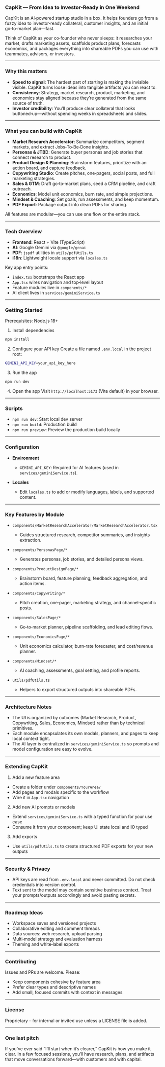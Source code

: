 ### CapKit — From Idea to Investor‑Ready in One Weekend

CapKit is an AI‑powered startup studio in a box. It helps founders go from a fuzzy idea to investor‑ready collateral, customer insights, and an initial go‑to‑market plan—fast.

Think of CapKit as your co‑founder who never sleeps: it researches your market, drafts marketing assets, scaffolds product plans, forecasts economics, and packages everything into shareable PDFs you can use with teammates, advisors, or investors.

---

### Why this matters

- **Speed to signal**: The hardest part of starting is making the invisible visible. CapKit turns loose ideas into tangible artifacts you can react to.
- **Consistency**: Strategy, market research, product, marketing, and economics stay aligned because they’re generated from the same source of truth.
- **Investor credibility**: You’ll produce clear collateral that looks buttoned‑up—without spending weeks in spreadsheets and slides.

---

### What you can build with CapKit

- **Market Research Accelerator**: Summarize competitors, segment markets, and extract Jobs‑To‑Be‑Done insights.
- **Personas & JTBD**: Generate buyer personas and job stories that connect research to product.
- **Product Design & Planning**: Brainstorm features, prioritize with an action board, and capture feedback.
- **Copywriting Studio**: Create pitches, one‑pagers, social posts, and full marketing strategies.
- **Sales & GTM**: Draft go‑to‑market plans, seed a CRM pipeline, and craft outreach.
- **Economics**: Model unit economics, burn rate, and simple projections.
- **Mindset & Coaching**: Set goals, run assessments, and keep momentum.
- **PDF Export**: Package output into clean PDFs for sharing.

All features are modular—you can use one flow or the entire stack.

---

### Tech Overview

- **Frontend**: React + Vite (TypeScript)
- **AI**: Google Gemini via `@google/genai`
- **PDF**: `jspdf` utilities in `utils/pdfUtils.ts`
- **i18n**: Lightweight locale support via `locales.ts`

Key app entry points:
- `index.tsx` bootstraps the React app
- `App.tsx` wires navigation and top‑level layout
- Feature modules live in `components/*`
- AI client lives in `services/geminiService.ts`

---

### Getting Started

Prerequisites: Node.js 18+

1) Install dependencies
```bash
npm install
```

2) Configure your API key
Create a file named `.env.local` in the project root:
```bash
GEMINI_API_KEY=your_api_key_here
```

3) Run the app
```bash
npm run dev
```

4) Open the app
Visit `http://localhost:5173` (Vite default) in your browser.

---

### Scripts

- `npm run dev`: Start local dev server
- `npm run build`: Production build
- `npm run preview`: Preview the production build locally

---

### Configuration

- **Environment**
  - `GEMINI_API_KEY`: Required for AI features (used in `services/geminiService.ts`).

- **Locales**
  - Edit `locales.ts` to add or modify languages, labels, and supported content.

---

### Key Features by Module

- `components/MarketResearchAccelerator/MarketResearchAccelerator.tsx`
  - Guides structured research, competitor summaries, and insights extraction.

- `components/PersonasPage/*`
  - Generates personas, job stories, and detailed persona views.

- `components/ProductDesignPage/*`
  - Brainstorm board, feature planning, feedback aggregation, and action items.

- `components/Copywriting/*`
  - Pitch creation, one‑pager, marketing strategy, and channel‑specific posts.

- `components/SalesPage/*`
  - Go‑to‑market planner, pipeline scaffolding, and lead editing flows.

- `components/EconomicsPage/*`
  - Unit economics calculator, burn‑rate forecaster, and cost/revenue planner.

- `components/Mindset/*`
  - AI coaching, assessments, goal setting, and profile reports.

- `utils/pdfUtils.ts`
  - Helpers to export structured outputs into shareable PDFs.

---

### Architecture Notes

- The UI is organized by outcomes (Market Research, Product, Copywriting, Sales, Economics, Mindset) rather than by technical primitives.
- Each module encapsulates its own modals, planners, and pages to keep local context tight.
- The AI layer is centralized in `services/geminiService.ts` so prompts and model configuration are easy to evolve.

---

### Extending CapKit

1) Add a new feature area
- Create a folder under `components/YourArea/`
- Add pages and modals specific to the workflow
- Wire it in `App.tsx` navigation

2) Add new AI prompts or models
- Extend `services/geminiService.ts` with a typed function for your use case
- Consume it from your component; keep UI state local and IO typed

3) Add exports
- Use `utils/pdfUtils.ts` to create structured PDF exports for your new outputs

---

### Security & Privacy

- API keys are read from `.env.local` and never committed. Do not check credentials into version control.
- Text sent to the model may contain sensitive business context. Treat your prompts/outputs accordingly and avoid pasting secrets.

---

### Roadmap Ideas

- Workspace saves and versioned projects
- Collaborative editing and comment threads
- Data sources: web research, upload parsing
- Multi‑model strategy and evaluation harness
- Theming and white‑label exports

---

### Contributing

Issues and PRs are welcome. Please:
- Keep components cohesive by feature area
- Prefer clear types and descriptive names
- Add small, focused commits with context in messages

---

### License

Proprietary – for internal or invited use unless a LICENSE file is added.

---

### One last pitch

If you’ve ever said “I’ll start when it’s clearer,” CapKit is how you make it clear. In a few focused sessions, you’ll have research, plans, and artifacts that move conversations forward—with customers and with capital.
